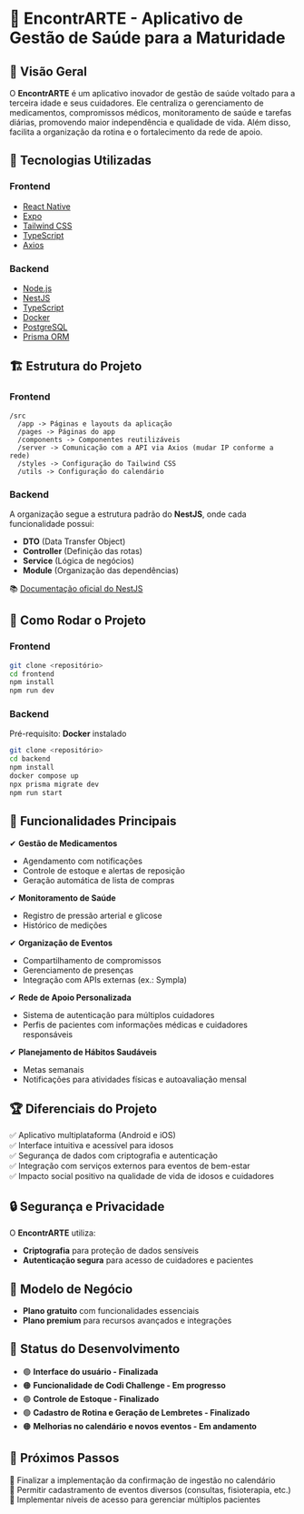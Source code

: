 # 📌 EncontrARTE - Aplicativo de Gestão de Saúde para a Maturidade

## 📖 Visão Geral

O **EncontrARTE** é um aplicativo inovador de gestão de saúde voltado para a terceira idade e seus cuidadores. Ele centraliza o gerenciamento de medicamentos, compromissos médicos, monitoramento de saúde e tarefas diárias, promovendo maior independência e qualidade de vida. Além disso, facilita a organização da rotina e o fortalecimento da rede de apoio.

## 🚀 Tecnologias Utilizadas

### **Frontend**

- [React Native](https://reactnative.dev/)
- [Expo](https://expo.dev/)
- [Tailwind CSS](https://tailwindcss.com/)
- [TypeScript](https://www.typescriptlang.org/)
- [Axios](https://axios-http.com/)

### **Backend**

- [Node.js](https://nodejs.org/)
- [NestJS](https://nestjs.com/)
- [TypeScript](https://www.typescriptlang.org/)
- [Docker](https://www.docker.com/)
- [PostgreSQL](https://www.postgresql.org/)
- [Prisma ORM](https://www.prisma.io/)

## 🏗 Estrutura do Projeto

### **Frontend**

```
/src
  /app -> Páginas e layouts da aplicação
  /pages -> Páginas do app
  /components -> Componentes reutilizáveis
  /server -> Comunicação com a API via Axios (mudar IP conforme a rede)
  /styles -> Configuração do Tailwind CSS
  /utils -> Configuração do calendário
```

### **Backend**

A organização segue a estrutura padrão do **NestJS**, onde cada funcionalidade possui:

- **DTO** (Data Transfer Object)
- **Controller** (Definição das rotas)
- **Service** (Lógica de negócios)
- **Module** (Organização das dependências)

📚 [Documentação oficial do NestJS](https://docs.nestjs.com/)

## 🔧 Como Rodar o Projeto

### **Frontend**

```sh
git clone <repositório>
cd frontend
npm install
npm run dev
```

### **Backend**

Pré-requisito: **Docker** instalado

```sh
git clone <repositório>
cd backend
npm install
docker compose up
npx prisma migrate dev
npm run start
```

## 🎯 Funcionalidades Principais

✔ **Gestão de Medicamentos**

- Agendamento com notificações
- Controle de estoque e alertas de reposição
- Geração automática de lista de compras

✔ **Monitoramento de Saúde**

- Registro de pressão arterial e glicose
- Histórico de medições

✔ **Organização de Eventos**

- Compartilhamento de compromissos
- Gerenciamento de presenças
- Integração com APIs externas (ex.: Sympla)

✔ **Rede de Apoio Personalizada**

- Sistema de autenticação para múltiplos cuidadores
- Perfis de pacientes com informações médicas e cuidadores responsáveis

✔ **Planejamento de Hábitos Saudáveis**

- Metas semanais
- Notificações para atividades físicas e autoavaliação mensal

## 🏆 Diferenciais do Projeto

✅ Aplicativo multiplataforma (Android e iOS)  
✅ Interface intuitiva e acessível para idosos  
✅ Segurança de dados com criptografia e autenticação  
✅ Integração com serviços externos para eventos de bem-estar  
✅ Impacto social positivo na qualidade de vida de idosos e cuidadores

## 🔒 Segurança e Privacidade

O **EncontrARTE** utiliza:

- **Criptografia** para proteção de dados sensíveis
- **Autenticação segura** para acesso de cuidadores e pacientes

## 💼 Modelo de Negócio

- **Plano gratuito** com funcionalidades essenciais
- **Plano premium** para recursos avançados e integrações

## 📌 Status do Desenvolvimento

- 🟢 **Interface do usuário - Finalizada**
- 🟠 **Funcionalidade de Codi Challenge - Em progresso**
- 🟢 **Controle de Estoque - Finalizado**
- 🟢 **Cadastro de Rotina e Geração de Lembretes - Finalizado**
- 🟠 **Melhorias no calendário e novos eventos - Em andamento**

## 🎯 Próximos Passos

📌 Finalizar a implementação da confirmação de ingestão no calendário  
📌 Permitir cadastramento de eventos diversos (consultas, fisioterapia, etc.)  
📌 Implementar níveis de acesso para gerenciar múltiplos pacientes
